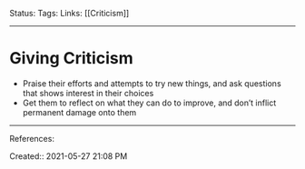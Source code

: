 Status:
Tags:
Links: [[Criticism]]
___
# Giving Criticism
- Praise their efforts and attempts to try new things, and ask questions that shows interest in their choices
- Get them to reflect on what they can do to improve, and don’t inflict permanent damage onto them
___
References:

Created:: 2021-05-27 21:08 PM